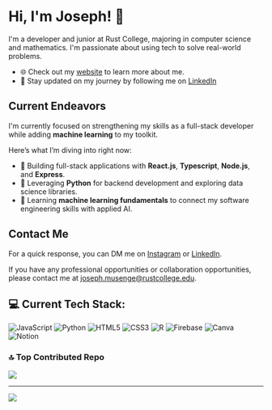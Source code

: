 # Hi, I'm Joseph! 👋

I'm a developer and junior at Rust College, majoring in computer science and mathematics. I'm passionate about using tech to solve real-world problems.

- 🌐 Check out my [website](https://jmusenge-portfolio.vercel.app/) to learn more about me.
- 📸 Stay updated on my journey by following me on [LinkedIn](https://www.linkedin.com/in/joseph-musenge)


## Current Endeavors

I'm currently focused on strengthening my skills as a full-stack developer while adding **machine learning** to my toolkit.  

Here’s what I’m diving into right now:

- 🚀 Building full-stack applications with **React.js**, **Typescript**, **Node.js**, and **Express**.  
- 🐍 Leveraging **Python** for backend development and exploring data science libraries.  
- 🤖 Learning **machine learning fundamentals** to connect my software engineering skills with applied AI.  


## Contact Me

For a quick response, you can DM me on [Instagram](https://www.instagram.com/_josephmusenge) or [LinkedIn](https://www.linkedin.com/in/joseph-musenge).

If you have any professional opportunities or collaboration opportunities, please contact me at [joseph.musenge@rustcollege.edu](mailto:joseph.musenge@rustcollege.edu).


## 💻 Current Tech Stack:
![JavaScript](https://img.shields.io/badge/javascript-%23323330.svg?style=for-the-badge&logo=javascript&logoColor=%23F7DF1E) ![Python](https://img.shields.io/badge/python-3670A0?style=for-the-badge&logo=python&logoColor=ffdd54) ![HTML5](https://img.shields.io/badge/html5-%23E34F26.svg?style=for-the-badge&logo=html5&logoColor=white) ![CSS3](https://img.shields.io/badge/css3-%231572B6.svg?style=for-the-badge&logo=css3&logoColor=white) ![R](https://img.shields.io/badge/r-%23276DC3.svg?style=for-the-badge&logo=r&logoColor=white) ![Firebase](https://img.shields.io/badge/firebase-%23039BE5.svg?style=for-the-badge&logo=firebase) ![Canva](https://img.shields.io/badge/Canva-%2300C4CC.svg?style=for-the-badge&logo=Canva&logoColor=white) ![Notion](https://img.shields.io/badge/Notion-%23000000.svg?style=for-the-badge&logo=notion&logoColor=white)


### 🔝 Top Contributed Repo
![](https://github-contributor-stats.vercel.app/api?username=JosephMusenge&limit=5&theme=dark&combine_all_yearly_contributions=true)

---
[![](https://visitcount.itsvg.in/api?id=JosephMusenge&icon=0&color=0)](https://visitcount.itsvg.in)

<!-- Proudly created with GPRM ( https://gprm.itsvg.in ) -->
